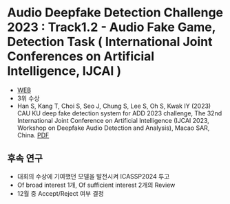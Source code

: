 # Audio Deepfake Detection Challenge 2023 : Track1.2 - Audio Fake Game, Detection Task ( International Joint Conferences on Artificial Intelligence, IJCAI )
- [WEB](http://addchallenge.cn/add2023)
- 3위 수상
- Han S, Kang T, Choi S, Seo J, Chung S, Lee S, Oh S, Kwak IY (2023) CAU KU deep fake detection system for ADD 2023 challenge, The 32nd International Joint Conference on Artificial Intelligence (IJCAI 2023, Workshop on Deepfake Audio Detection and Analysis), Macao SAR, China. [PDF](https://ikwak2.github.io/publications/p23-han.pdf)

## 후속 연구
- 대회의 수상에 기여했던 모델을 발전시켜 ICASSP2024 투고
- Of broad interest 1개, Of sufficient interest 2개의 Review
- 12월 중 Accept/Reject 여부 결정
